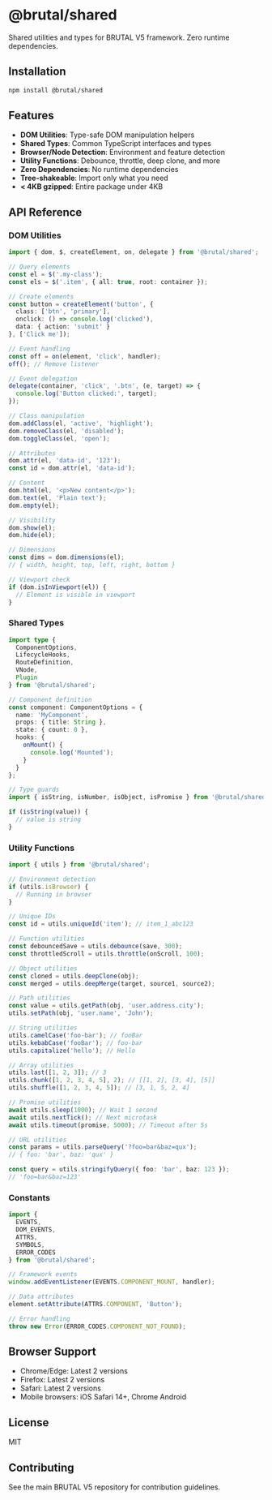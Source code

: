 # @brutal/shared

Shared utilities and types for BRUTAL V5 framework. Zero runtime dependencies.

## Installation

```bash
npm install @brutal/shared
```

## Features

- **DOM Utilities**: Type-safe DOM manipulation helpers
- **Shared Types**: Common TypeScript interfaces and types
- **Browser/Node Detection**: Environment and feature detection
- **Utility Functions**: Debounce, throttle, deep clone, and more
- **Zero Dependencies**: No runtime dependencies
- **Tree-shakeable**: Import only what you need
- **< 4KB gzipped**: Entire package under 4KB

## API Reference

### DOM Utilities

```typescript
import { dom, $, createElement, on, delegate } from '@brutal/shared';

// Query elements
const el = $('.my-class');
const els = $('.item', { all: true, root: container });

// Create elements
const button = createElement('button', {
  class: ['btn', 'primary'],
  onclick: () => console.log('clicked'),
  data: { action: 'submit' }
}, ['Click me']);

// Event handling
const off = on(element, 'click', handler);
off(); // Remove listener

// Event delegation
delegate(container, 'click', '.btn', (e, target) => {
  console.log('Button clicked:', target);
});

// Class manipulation
dom.addClass(el, 'active', 'highlight');
dom.removeClass(el, 'disabled');
dom.toggleClass(el, 'open');

// Attributes
dom.attr(el, 'data-id', '123');
const id = dom.attr(el, 'data-id');

// Content
dom.html(el, '<p>New content</p>');
dom.text(el, 'Plain text');
dom.empty(el);

// Visibility
dom.show(el);
dom.hide(el);

// Dimensions
const dims = dom.dimensions(el);
// { width, height, top, left, right, bottom }

// Viewport check
if (dom.isInViewport(el)) {
  // Element is visible in viewport
}
```

### Shared Types

```typescript
import type {
  ComponentOptions,
  LifecycleHooks,
  RouteDefinition,
  VNode,
  Plugin
} from '@brutal/shared';

// Component definition
const component: ComponentOptions = {
  name: 'MyComponent',
  props: { title: String },
  state: { count: 0 },
  hooks: {
    onMount() {
      console.log('Mounted');
    }
  }
};

// Type guards
import { isString, isNumber, isObject, isPromise } from '@brutal/shared';

if (isString(value)) {
  // value is string
}
```

### Utility Functions

```typescript
import { utils } from '@brutal/shared';

// Environment detection
if (utils.isBrowser) {
  // Running in browser
}

// Unique IDs
const id = utils.uniqueId('item'); // item_1_abc123

// Function utilities
const debouncedSave = utils.debounce(save, 300);
const throttledScroll = utils.throttle(onScroll, 100);

// Object utilities
const cloned = utils.deepClone(obj);
const merged = utils.deepMerge(target, source1, source2);

// Path utilities
const value = utils.getPath(obj, 'user.address.city');
utils.setPath(obj, 'user.name', 'John');

// String utilities
utils.camelCase('foo-bar'); // fooBar
utils.kebabCase('fooBar'); // foo-bar
utils.capitalize('hello'); // Hello

// Array utilities
utils.last([1, 2, 3]); // 3
utils.chunk([1, 2, 3, 4, 5], 2); // [[1, 2], [3, 4], [5]]
utils.shuffle([1, 2, 3, 4, 5]); // [3, 1, 5, 2, 4]

// Promise utilities
await utils.sleep(1000); // Wait 1 second
await utils.nextTick(); // Next microtask
await utils.timeout(promise, 5000); // Timeout after 5s

// URL utilities
const params = utils.parseQuery('?foo=bar&baz=qux');
// { foo: 'bar', baz: 'qux' }

const query = utils.stringifyQuery({ foo: 'bar', baz: 123 });
// 'foo=bar&baz=123'
```

### Constants

```typescript
import { 
  EVENTS,
  DOM_EVENTS,
  ATTRS,
  SYMBOLS,
  ERROR_CODES
} from '@brutal/shared';

// Framework events
window.addEventListener(EVENTS.COMPONENT_MOUNT, handler);

// Data attributes
element.setAttribute(ATTRS.COMPONENT, 'Button');

// Error handling
throw new Error(ERROR_CODES.COMPONENT_NOT_FOUND);
```

## Browser Support

- Chrome/Edge: Latest 2 versions
- Firefox: Latest 2 versions
- Safari: Latest 2 versions
- Mobile browsers: iOS Safari 14+, Chrome Android

## License

MIT

## Contributing

See the main BRUTAL V5 repository for contribution guidelines.